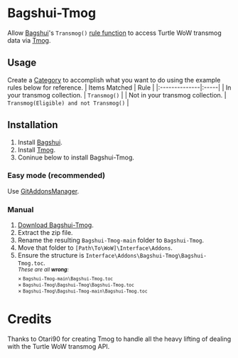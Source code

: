 # Bagshui-Tmog

Allow [Bagshui](https://github.com/veechs/Bagshui)'s `Transmog()` [rule function](https://github.com/veechs/Bagshui/wiki/Rules) to access Turtle WoW transmog data via [Tmog](https://github.com/Otari98/Tmog).

## Usage
Create a [Category](https://github.com/veechs/Bagshui/wiki/Categories) to accomplish what you want to do using the example rules below for reference.
| Items Matched | Rule |
|:--------------|:-----|
| In your transmog collection. | `Transmog()` |
| Not in your transmog collection. | `Transmog(Eligible) and not Transmog()` |

## Installation

1. Install [Bagshui](https://github.com/veechs/Bagshui).
2. Install [Tmog](https://github.com/Otari98/Tmog).
3. Coninue below to install Bagshui-Tmog.

### Easy mode (recommended)

Use [GitAddonsManager](https://woblight.gitlab.io/overview/gitaddonsmanager/).

### Manual

1. [Download Bagshui-Tmog](https://github.com/veechs/Bagshui-Tmog/archive/refs/heads/main.zip).
2. Extract the zip file.
3. Rename the resulting `Bagshui-Tmog-main` folder to `Bagshui-Tmog`.
4. Move that folder to `[Path\To\WoW]\Interface\Addons`.
5. Ensure the structure is `Interface\Addons\Bagshui-Tmog\Bagshui-Tmog.toc`.  
   <sup>*These are all **wrong**:*  
    × `Bagshui-Tmog-main\Bagshui-Tmog.toc`  
    × `Bagshui-Tmog\Bagshui-Tmog\Bagshui-Tmog.toc`  
	  × `Bagshui-Tmog\Bagshui-Tmog-main\Bagshui-Tmog.toc`
   </sup>

# Credits

Thanks to Otari90 for creating Tmog to handle all the heavy lifting of dealing with the Turtle WoW transmog API.
